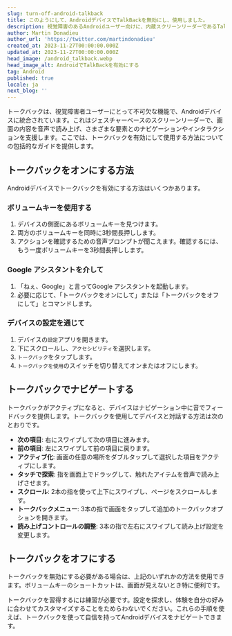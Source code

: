 ```yaml
---
slug: turn-off-android-talkback
title: このようにして、AndroidデバイスでTalkBackを無効にし、使用しました。
description: 視覚障害のあるAndroidユーザー向けに、内蔵スクリーンリーダーであるTalkBackを有効にし、操作するためのステップバイステップガイド。
author: Martin Donadieu
author_url: 'https://twitter.com/martindonadieu'
created_at: 2023-11-27T00:00:00.000Z
updated_at: 2023-11-27T00:00:00.000Z
head_image: /android_talkback.webp
head_image_alt: AndroidでTalkBackを有効にする
tag: Android
published: true
locale: ja
next_blog: ''
---
```


トークバックは、視覚障害者ユーザーにとって不可欠な機能で、Androidデバイスに統合されています。これはジェスチャーベースのスクリーンリーダーで、画面の内容を音声で読み上げ、さまざまな要素とのナビゲーションやインタラクションを支援します。ここでは、トークバックを有効にして使用する方法についての包括的なガイドを提供します。

## トークバックをオンにする方法

Androidデバイスでトークバックを有効にする方法はいくつかあります。

### ボリュームキーを使用する

1. デバイスの側面にあるボリュームキーを見つけます。
2. 両方のボリュームキーを同時に3秒間長押しします。
3. アクションを確認するための音声プロンプトが聞こえます。確認するには、もう一度ボリュームキーを3秒間長押しします。

### Google アシスタントを介して

1. 「ねぇ、Google」と言ってGoogle アシスタントを起動します。
2. 必要に応じて、「トークバックをオンにして」または「トークバックをオフにして」とコマンドします。

### デバイスの設定を通じて

1. デバイスの`設定`アプリを開きます。
2. 下にスクロールし、`アクセシビリティ`を選択します。
3. `トークバック`をタップします。
4. `トークバックを使用`のスイッチを切り替えてオンまたはオフにします。

## トークバックでナビゲートする

トークバックがアクティブになると、デバイスはナビゲーション中に音でフィードバックを提供します。トークバックを使用してデバイスと対話する方法は次のとおりです。

- **次の項目**: 右にスワイプして次の項目に進みます。
- **前の項目**: 左にスワイプして前の項目に戻ります。
- **アクティブ化**: 画面の任意の場所をダブルタップして選択した項目をアクティブにします。
- **タッチで探索**: 指を画面上でドラッグして、触れたアイテムを音声で読み上げさせます。
- **スクロール**: 2本の指を使って上下にスワイプし、ページをスクロールします。
- **トークバックメニュー**: 3本の指で画面をタップして追加のトークバックオプションを開きます。
- **読み上げコントロールの調整**: 3本の指で左右にスワイプして読み上げ設定を変更します。

## トークバックをオフにする

トークバックを無効にする必要がある場合は、上記のいずれかの方法を使用できます。ボリュームキーのショートカットは、画面が見えないとき特に便利です。

トークバックを習得するには練習が必要です。設定を探求し、体験を自分の好みに合わせてカスタマイズすることをためらわないでください。これらの手順を使えば、トークバックを使って自信を持ってAndroidデバイスをナビゲートできます。